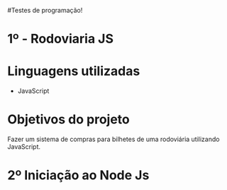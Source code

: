 #Testes de programação!

# 1º - Rodoviaria JS

# Linguagens utilizadas

- JavaScript

# Objetivos do projeto

Fazer um sistema de compras para bilhetes de uma rodoviária utilizando JavaScript.

# 2º Iniciação ao Node Js



